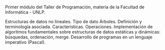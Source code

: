 Primer módulo del Taller de Programación, materia de la Facultad de Informática - UNLP. 

Estructuras de datos no lineales.
Tipo de dato Árboles. Definición y terminología asociada. Características. Operaciones.
Implementación de algoritmos fundamentales sobre estructuras de datos estáticas y dinámicas:
búsquedas, ordenación, merge.
Desarrollo de programas en un lenguaje imperativo (Pascal).
